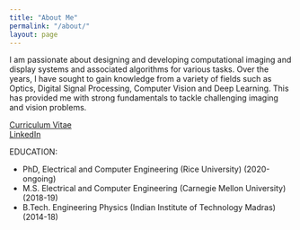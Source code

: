 ```yaml
---
title: "About Me"
permalink: "/about/"
layout: page
---
```


I am passionate about designing and developing computational imaging and display systems and associated algorithms for various tasks. Over the years, I have sought to gain knowledge from a variety of fields such as Optics, Digital Signal Processing, Computer Vision and Deep Learning. This has provided me with strong fundamentals to tackle challenging imaging and vision problems. 

[Curriculum Vitae](/files/bhargavghanekar_cv.pdf) \
[LinkedIn](https://www.linkedin.com/in/bhargavghanekar)

EDUCATION: 
* PhD, Electrical and Computer Engineering (Rice University) (2020-ongoing)
* M.S. Electrical and Computer Engineering (Carnegie Mellon University) (2018-19)
* B.Tech. Engineering Physics (Indian Institute of Technology Madras) (2014-18)
